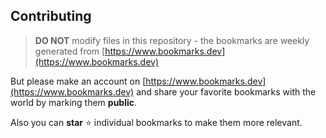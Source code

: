 Contributing
---
> **DO NOT** modify files in this repository - the bookmarks are weekly generated from [https://www.bookmarks.dev](https://www.bookmarks.dev)

But please make an account on [https://www.bookmarks.dev](https://www.bookmarks.dev)
and share your favorite bookmarks with the world by marking them **public**. 
  
Also you can **star** :star: individual bookmarks to make them more relevant.
